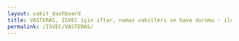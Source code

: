 ```yaml
---
layout: vakit_dashboard
title: VASTERAS, ISVEC için iftar, namaz vakitleri ve hava durumu - ilçe/eyalet seç
permalink: /ISVEC/VASTERAS/
---
```


<script type="text/javascript">
  var GLOBAL_COUNTRY = 'ISVEC';
  var GLOBAL_CITY = 'VASTERAS';
  var GLOBAL_STATE = '';
  var lat = 72;
  var lon = 21;
</script>
